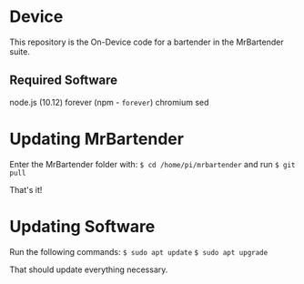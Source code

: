 # Device
This repository is the On-Device code for a bartender in the MrBartender suite.

## Required Software

node.js (10.12)
forever (npm - `forever`)
chromium
sed

# Updating MrBartender

Enter the MrBartender folder with:
`$ cd /home/pi/mrbartender`
and run
`$ git pull`

That's it!

# Updating Software

Run the following commands:
`$ sudo apt update`
`$ sudo apt upgrade`

That should update everything necessary.